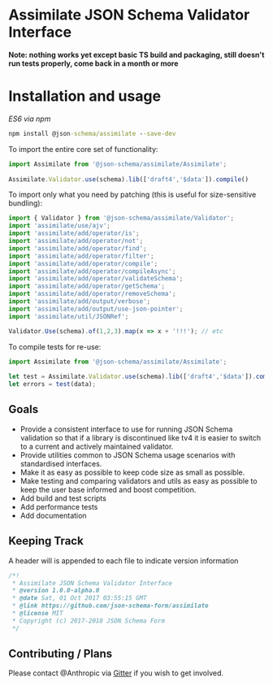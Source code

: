 # Assimilate JSON Schema Validator Interface
**Note: nothing works yet except basic TS build and packaging, still doesn't run tests properly, come back in a month or more**

Installation and usage
===================================

*ES6 via npm*
```cmd
npm install @json-schema/assimilate --save-dev
```

To import the entire core set of functionality:
```javascript
import Assimilate from '@json-schema/assimilate/Assimilate';
 
Assimilate.Validator.use(schema).lib(['draft4','$data']).compile()
```

To import only what you need by patching (this is useful for size-sensitive bundling):
```javascript
import { Validator } from '@json-schema/assimilate/Validator';
import 'assimilate/use/ajv';
import 'assimilate/add/operator/is';
import 'assimilate/add/operator/not';
import 'assimilate/add/operator/find';
import 'assimilate/add/operator/filter';
import 'assimilate/add/operator/compile';
import 'assimilate/add/operator/compileAsync';
import 'assimilate/add/operator/validateSchema';
import 'assimilate/add/operator/getSchema';
import 'assimilate/add/operator/removeSchema';
import 'assimilate/add/output/verbose';
import 'assimilate/add/output/use-json-pointer';
import 'assimilate/util/JSONRef';

Validator.Use(schema).of(1,2,3).map(x => x + '!!!'); // etc 
```
To compile tests for re-use:
```javascript
import Assimilate from '@json-schema/assimilate/Assimilate';
 
let test = Assimilate.Validator.use(schema).lib(['draft4','$data']).compile(path);
let errors = test(data);
```

## Goals
- Provide a consistent interface to use for running JSON Schema validation so that if
  a library is discontinued like tv4 it is easier to switch to a current and actively 
  maintained validator.
- Provide utilities common to JSON Schema usage scenarios with standardised interfaces.
- Make it as easy as possible to keep code size as small as possible.
- Make testing and comparing validators and utils as easy as possible to keep the user 
  base informed and boost competition.
- Add build and test scripts
- Add performance tests
- Add documentation


## Keeping Track
A header will is appended to each file to indicate version information

```javascript
/*!
 * Assimilate JSON Schema Validator Interface
 * @version 1.0.0-alpha.0
 * @date Sat, 01 Oct 2017 03:55:15 GMT
 * @link https://github.com/json-schema-form/assimilate
 * @license MIT
 * Copyright (c) 2017-2018 JSON Schema Form
 */
```

## Contributing / Plans
Please contact @Anthropic via [Gitter](https://gitter.im/Anthropic) if you wish to get involved.

